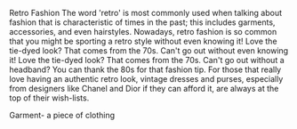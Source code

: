 Retro Fashion
The word 'retro' is most commonly used when talking about fashion that is characteristic of times in the past; this includes garments, accessories, and even hairstyles. Nowadays, retro fashion is so common that you might be sporting a retro style without even knowing it! Love the tie-dyed look? That comes from the 70s. Can't go out without even knowing it! Love the tie-dyed look? That comes from the 70s. Can't go out without a headband? You can thank the 80s for that fashion tip.
For those that really love having an authentic retro look, vintage dresses and purses, especially from designers like Chanel and Dior if they can afford it, are always at the top of their wish-lists.

Garment- a piece of clothing



